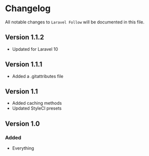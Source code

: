 # Changelog

All notable changes to `Laravel Follow` will be documented in this file.

## Version 1.1.2

-   Updated for Laravel 10

## Version 1.1.1

-   Added a .gitattributes file

## Version 1.1

-   Added caching methods
-   Updated StyleCI presets

## Version 1.0

### Added

-   Everything
